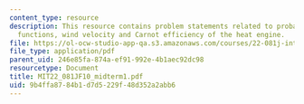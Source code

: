 ```yaml
---
content_type: resource
description: This resource contains problem statements related to probability density
  functions, wind velocity and Carnot efficiency of the heat engine.
file: https://ol-ocw-studio-app-qa.s3.amazonaws.com/courses/22-081j-introduction-to-sustainable-energy-fall-2010/9b4ffa8784b1d7d5229f48d352a2abb6_MIT22_081JF10_midterm1.pdf
file_type: application/pdf
parent_uid: 246e85fa-874a-ef91-992e-4b1aec92dc98
resourcetype: Document
title: MIT22_081JF10_midterm1.pdf
uid: 9b4ffa87-84b1-d7d5-229f-48d352a2abb6
---
```

